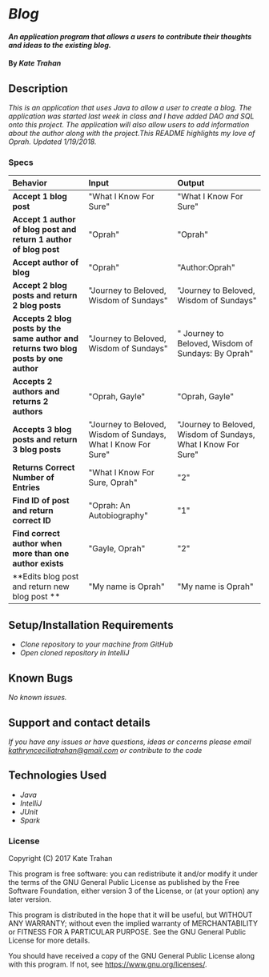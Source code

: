 # _Blog_

#### _An application program that allows a users to contribute their thoughts and ideas to the existing blog._

#### By _**Kate Trahan**_

## Description

_This is an application that uses Java to allow a user to create a blog. The application was started last week in class and I have added DAO and SQL onto this project. The application will also allow users to add information about the author along with the project.This README highlights my love of Oprah. Updated 1/19/2018._


### Specs
| Behavior | Input | Output |
| :-------------     | :------------- | :-------------
| **Accept 1 blog post**| "What I Know For Sure" | "What I Know For Sure" |
| **Accept 1 author of blog post and return 1 author of blog post**| "Oprah" | "Oprah" |
| **Accept author of blog** |"Oprah"|"Author:Oprah"|
| **Accept 2 blog posts and return 2 blog posts**| "Journey to Beloved, Wisdom of Sundays" | "Journey to Beloved, Wisdom of Sundays" |
| **Accepts 2 blog posts by the same author and returns two blog posts by one author** |"Journey to Beloved, Wisdom of Sundays"|" Journey to Beloved, Wisdom of Sundays: By Oprah"|
| **Accepts 2 authors and returns 2 authors**| "Oprah, Gayle" | "Oprah, Gayle" |
| **Accepts 3 blog posts and return 3 blog posts**| "Journey to Beloved, Wisdom of Sundays, What I Know For Sure"|"Journey to Beloved, Wisdom of Sundays, What I Know For Sure"|
| **Returns Correct Number of Entries** | "What I Know For Sure, Oprah"| "2"|
| **Find ID of post and return correct ID**| "Oprah: An Autobiography"| "1"|
| **Find correct author when more than one author exists**| "Gayle, Oprah"| "2"|
| **Edits blog post and return new blog post **| "My name is Oprah"|"My name is Oprah"|



## Setup/Installation Requirements

* _Clone repository to your machine from GitHub_
* _Open cloned repository in IntelliJ_

## Known Bugs

_No known issues._

## Support and contact details

_If you have any issues or have questions, ideas or concerns please email kathrynceciliatrahan@gmail.com or contribute to the code_

## Technologies Used

* _Java_
* _IntelliJ_
* _JUnit_
* _Spark_


### License
Copyright (C) 2017 Kate Trahan

This program is free software: you can redistribute it and/or modify it under the terms of the GNU General Public License as published by the Free Software Foundation, either version 3 of the License, or (at your option) any later version.

This program is distributed in the hope that it will be useful, but WITHOUT ANY WARRANTY; without even the implied warranty of MERCHANTABILITY or FITNESS FOR A PARTICULAR PURPOSE. See the GNU General Public License for more details.

You should have received a copy of the GNU General Public License along with this program. If not, see https://www.gnu.org/licenses/.
